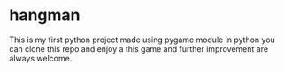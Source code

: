 # hangman
This is my first python project made using pygame module in python
you can clone this repo and enjoy a this game and further improvement are always welcome.
